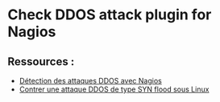 # Check DDOS attack plugin for Nagios

## Ressources :

* [Détection des attaques DDOS avec Nagios](http://blog.nicolargo.com/2010/12/detection-des-attaques-ddos-avec-nagios.html)
* [Contrer une attaque DDOS de type SYN flood sous Linux](http://www.tux-planet.fr/contrer-une-attaque-ddos-de-type-syn-flood-sous-linux/)
